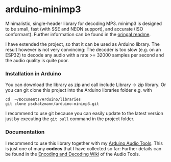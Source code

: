 # arduino-minimp3

Minimalistic, single-header library for decoding MP3. minimp3 is designed to be small, fast (with SSE and NEON support), and accurate (ISO conformant). Further information can be found in the [oringal readme](README.original).

I have extended the project, so that it can be used as Arduino library. The result however is not very convincing: The decoder is too slow (e.g. on an ESP32) to decode any audio with a rate >= 32000 samples per second and the audio quality is quite poor. 


### Installation in Arduino

You can download the library as zip and call include Library -> zip library. Or you can git clone this project into the Arduino libraries folder e.g. with

```
cd  ~/Documents/Arduino/libraries
git clone pschatzmann/arduino-minimp3.git
```

I recommend to use git because you can easily update to the latest version just by executing the ```git pull``` command in the project folder.

### Documentation

I recommend to use this library together with my [Arduino Audio Tools](https://github.com/pschatzmann/arduino-audio-tools). 
This is just one of many __codecs__ that I have collected so far: Further details can be found in the [Encoding and Decoding Wiki](https://github.com/pschatzmann/arduino-audio-tools/wiki/Encoding-and-Decoding-of-Audio) of the Audio Tools.

